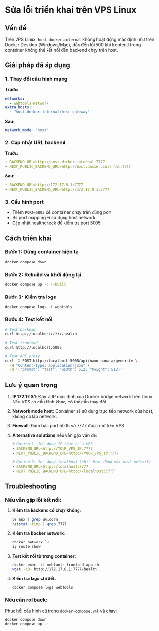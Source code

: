 # Sửa lỗi triển khai trên VPS Linux

## Vấn đề

Trên VPS Linux, `host.docker.internal` không hoạt động mặc định như trên Docker Desktop (Windows/Mac), dẫn đến lỗi 500 khi frontend trong container không thể kết nối đến backend chạy trên host.

## Giải pháp đã áp dụng

### 1. Thay đổi cấu hình mạng

**Trước:**
```yaml
networks:
  - webtools-network
extra_hosts:
  - "host.docker.internal:host-gateway"
```

**Sau:**
```yaml
network_mode: "host"
```

### 2. Cập nhật URL backend

**Trước:**
```yaml
- BACKEND_URL=http://host.docker.internal:7777
- NEXT_PUBLIC_BACKEND_URL=http://host.docker.internal:7777
```

**Sau:**
```yaml
- BACKEND_URL=http://172.17.0.1:7777
- NEXT_PUBLIC_BACKEND_URL=http://172.17.0.1:7777
```

### 3. Cấu hình port

- Thêm `PORT=5005` để container chạy trên đúng port
- Bỏ port mapping vì sử dụng host network
- Cập nhật healthcheck để kiểm tra port 5005

## Cách triển khai

### Bước 1: Dừng container hiện tại
```bash
docker compose down
```

### Bước 2: Rebuild và khởi động lại
```bash
docker compose up -d --build
```

### Bước 3: Kiểm tra logs
```bash
docker compose logs -f webtools
```

### Bước 4: Test kết nối
```bash
# Test backend
curl http://localhost:7777/health

# Test frontend
curl http://localhost:5005

# Test API proxy
curl -X POST http://localhost:5005/api/nano-banana/generate \
  -H "Content-Type: application/json" \
  -d '{"prompt": "test", "width": 512, "height": 512}'
```

## Lưu ý quan trọng

1. **IP 172.17.0.1**: Đây là IP mặc định của Docker bridge network trên Linux. Nếu VPS có cấu hình khác, có thể cần thay đổi.

2. **Network mode host**: Container sẽ sử dụng trực tiếp network của host, không cô lập network.

3. **Firewall**: Đảm bảo port 5005 và 7777 được mở trên VPS.

4. **Alternative solutions** nếu vẫn gặp vấn đề:
   ```yaml
   # Option 1: Sử dụng IP thực của VPS
   - BACKEND_URL=http://YOUR_VPS_IP:7777
   - NEXT_PUBLIC_BACKEND_URL=http://YOUR_VPS_IP:7777
   
   # Option 2: Sử dụng localhost (chỉ hoạt động với host network)
   - BACKEND_URL=http://localhost:7777
   - NEXT_PUBLIC_BACKEND_URL=http://localhost:7777
   ```

## Troubleshooting

### Nếu vẫn gặp lỗi kết nối:

1. **Kiểm tra backend có chạy không:**
   ```bash
   ps aux | grep uvicorn
   netstat -tlnp | grep 7777
   ```

2. **Kiểm tra Docker network:**
   ```bash
   docker network ls
   ip route show
   ```

3. **Test kết nối từ trong container:**
   ```bash
   docker exec -it webtools-frontend-app sh
   wget -qO- http://172.17.0.1:7777/health
   ```

4. **Kiểm tra logs chi tiết:**
   ```bash
   docker compose logs webtools
   ```

### Nếu cần rollback:

Phục hồi cấu hình cũ trong `docker-compose.yml` và chạy:
```bash
docker compose down
docker compose up -d
```